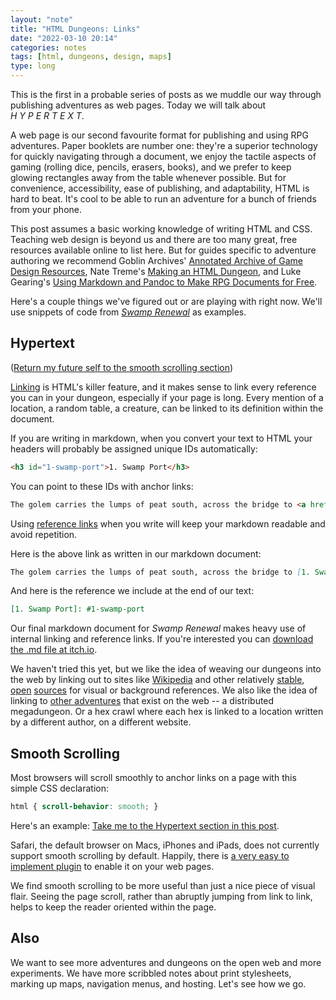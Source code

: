 ```yaml
---
layout: "note"
title: "HTML Dungeons: Links"
date: "2022-03-10 20:14"
categories: notes
tags: [html, dungeons, design, maps]
type: long
---
```


This is the first in a probable series of posts as we muddle our way through publishing adventures as web pages. Today we will talk about *H&nbsp;Y&nbsp;P&nbsp;E&nbsp;R&nbsp;T&nbsp;E&nbsp;X&nbsp;T*.

A web page is our second favourite format for publishing and using RPG adventures. Paper booklets are number one: they're a superior technology for quickly navigating through a document, we enjoy the tactile aspects of gaming (rolling dice, pencils, erasers, books), and we prefer to keep glowing rectangles away from the table whenever possible. But for convenience, accessibility, ease of publishing, and adaptability, HTML is hard to beat. It's cool to be able to run an adventure for a bunch of friends from your phone.

This post assumes a basic working knowledge of writing HTML and CSS. Teaching web design is beyond us and there are too many great, free resources available online to list here. But for guides specific to adventure authoring we recommend Goblin Archives' [Annotated Archive of Game Design Resources](https://goblinarchives.github.io/LiminalHorror/Game%20Design/Programs/#markdown), Nate Treme's [Making an HTML Dungeon](https://www.youtube.com/watch?v=TRZ2w36wJi0&ab_channel=NateTreme), and Luke Gearing's [Using Markdown and Pandoc to Make RPG Documents for Free](https://lukegearing.blot.im/using-markdown-and-pandoc-to-make-rpg-documents-for-free).

Here's a couple things we've figured out or are playing with right now. We'll use snippets of code from *[Swamp Renewal](https://numbered.works/swamp-renewal)* as examples.

## Hypertext

([Return my future self to the smooth scrolling section](#smooth-scrolling))

[Linking](https://www.w3.org/WhatIs.html) is HTML's killer feature, and it makes sense to link every reference you can in your dungeon, especially if your page is long. Every mention of a location, a random table, a creature, can be linked to its definition within the document.

If you are writing in markdown, when you convert your text to HTML your headers will probably be assigned unique IDs automatically:

```html
<h3 id="1-swamp-port">1. Swamp Port</h3>
```

You can point to these IDs with anchor links:

```html
The golem carries the lumps of peat south, across the bridge to <a href="#1-swamp-port">1. Swamp Port</a>, where it stacks them to dry.
```

Using [reference links](https://www.markdownguide.org/basic-syntax/#reference-style-links) when you write will keep your markdown readable and avoid repetition.

Here is the above link as written in our markdown document:

```markdown
The golem carries the lumps of peat south, across the bridge to [1. Swamp Port], where it stacks them to dry
```
And here is the reference we include at the end of our text:

```markdown
[1. Swamp Port]: #1-swamp-port
```

Our final markdown document for *Swamp Renewal* makes heavy use of internal linking and reference links. If you're interested you can [download the .md file at itch.io](https://numbered-works.itch.io/swamp-renewal).

We haven't tried this yet, but we like the idea of weaving our dungeons into the web by linking out to sites like [Wikipedia](https://en.wikipedia.org/wiki/Great_Stink) and other relatively [stable](https://www.ubu.com/film/schwartz-lillian_ufo.html), [open](https://www.gutenberg.org/files/16269/16269-h/16269-h.htm) [sources](https://search.museumplantinmoretus.be/details/collect/390061) for visual or background references. We also like the idea of linking to [other adventures](https://www.dungeonresearch.com/barrow-of-the-elf-king) that exist on the web -- a distributed megadungeon. Or a hex crawl where each hex is linked to a location written by a different author, on a different website.

## Smooth Scrolling

Most browsers will scroll smoothly to anchor links on a page with this simple CSS declaration:

```css
html { scroll-behavior: smooth; }
```

Here's an example: [Take me to the Hypertext section in this post](#hypertext).

Safari, the default browser on Macs, iPhones and iPads, does not currently support smooth scrolling by default. Happily, there is [a very easy to implement plugin](https://jonaskuske.github.io/smoothscroll-anchor-polyfill/) to enable it on your web pages.

We find smooth scrolling to be more useful than just a nice piece of visual flair. Seeing the page scroll, rather than abruptly jumping from link to link, helps to keep the reader oriented within the page.

## Also

We want to see more adventures and dungeons on the open web and more experiments. We have more scribbled notes about print stylesheets, marking up maps, navigation menus, and hosting. Let's see how we go.
